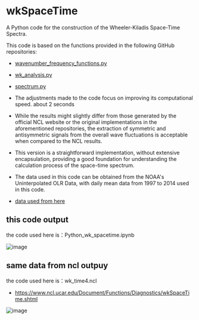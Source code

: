 # wkSpaceTime
A Python code for the construction of the Wheeler-Kiladis Space-Time Spectra.


This code is based on the functions provided in the following GitHub repositories:

- [wavenumber_frequency_functions.py](https://github.com/Blissful-Jasper/wavenumber_frequency/blob/master/wavenumber_frequency_functions.py)

- [wk_analysis.py](https://github.com/Blissful-Jasper/wk_spectra/blob/master/wk_spectra/wk_analysis.py)

- [spectrum.py](https://github.com/Blissful-Jasper/mcclimate/blob/master/spectrum.py)



- The adjustments made to the code focus on improving its computational speed. about 2 seconds

- While the results might slightly differ from those generated by the official NCL website or the original implementations in the aforementioned repositories, the extraction of symmetric and antisymmetric signals from the overall wave fluctuations is acceptable when compared to the NCL results.

- This version is a straightforward implementation, without extensive encapsulation, providing a good foundation for understanding the calculation process of the space-time spectrum. 

- The data used in this code can be obtained from the NOAA's Uninterpolated OLR Data, with daily mean data from 1997 to 2014 used in this code.

- [data used from here](https://psl.noaa.gov/data/gridded/data.uninterp_OLR.html)

## this code output
the code used here is：Python_wk_spacetime.ipynb

![image](https://github.com/user-attachments/assets/690df297-d140-460d-8ce8-bca411bb10d7)

## same data from ncl outpuy

the code used here is：wk_time4.ncl

- https://www.ncl.ucar.edu/Document/Functions/Diagnostics/wkSpaceTime.shtml
  
![image](https://github.com/user-attachments/assets/e2118483-efd7-4033-b3f8-58440476a6e5)
